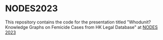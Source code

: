 # NODES2023
This repository contains the code for the presentation titled  "Whodunit? Knowledge Graphs on Femicide Cases from HK Legal Database" at [NODES 2023](https://neo4j.registration.goldcast.io/events/6fb85147-ca27-4310-9dec-cb345c53bd6f)
